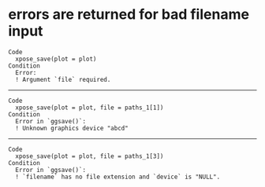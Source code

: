 # errors are returned for bad filename input

    Code
      xpose_save(plot = plot)
    Condition
      Error:
      ! Argument `file` required.

---

    Code
      xpose_save(plot = plot, file = paths_1[1])
    Condition
      Error in `ggsave()`:
      ! Unknown graphics device "abcd"

---

    Code
      xpose_save(plot = plot, file = paths_1[3])
    Condition
      Error in `ggsave()`:
      ! `filename` has no file extension and `device` is "NULL".

